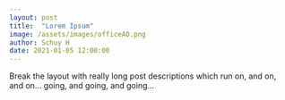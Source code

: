 ```yaml
---
layout: post
title:  "Lorem Ipsum"
image: /assets/images/officeAO.png
author: Schuy H
date: 2021-01-05 12:00:00
---
```


Break the layout with really long post descriptions which run on, and on, and on... going, and going, and going... 
